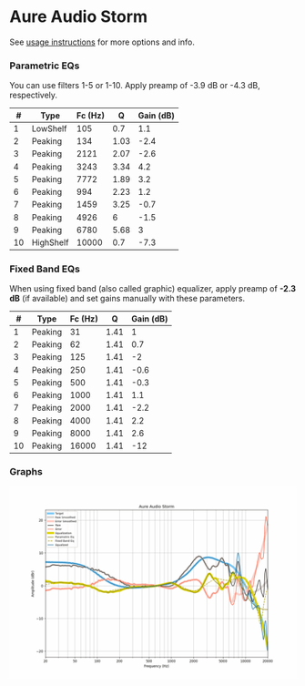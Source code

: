 # Aure Audio Storm
See [usage instructions](https://github.com/jaakkopasanen/AutoEq#usage) for more options and info.

### Parametric EQs
You can use filters 1-5 or 1-10. Apply preamp of -3.9 dB or -4.3 dB, respectively.

|   # | Type      |   Fc (Hz) |    Q |   Gain (dB) |
|-----|-----------|-----------|------|-------------|
|   1 | LowShelf  |       105 | 0.7  |         1.1 |
|   2 | Peaking   |       134 | 1.03 |        -2.4 |
|   3 | Peaking   |      2121 | 2.07 |        -2.6 |
|   4 | Peaking   |      3243 | 3.34 |         4.2 |
|   5 | Peaking   |      7772 | 1.89 |         3.2 |
|   6 | Peaking   |       994 | 2.23 |         1.2 |
|   7 | Peaking   |      1459 | 3.25 |        -0.7 |
|   8 | Peaking   |      4926 | 6    |        -1.5 |
|   9 | Peaking   |      6780 | 5.68 |         3   |
|  10 | HighShelf |     10000 | 0.7  |        -7.3 |

### Fixed Band EQs
When using fixed band (also called graphic) equalizer, apply preamp of **-2.3 dB** (if available) and set gains manually with these parameters.

|   # | Type    |   Fc (Hz) |    Q |   Gain (dB) |
|-----|---------|-----------|------|-------------|
|   1 | Peaking |        31 | 1.41 |         1   |
|   2 | Peaking |        62 | 1.41 |         0.7 |
|   3 | Peaking |       125 | 1.41 |        -2   |
|   4 | Peaking |       250 | 1.41 |        -0.6 |
|   5 | Peaking |       500 | 1.41 |        -0.3 |
|   6 | Peaking |      1000 | 1.41 |         1.1 |
|   7 | Peaking |      2000 | 1.41 |        -2.2 |
|   8 | Peaking |      4000 | 1.41 |         2.2 |
|   9 | Peaking |      8000 | 1.41 |         2.6 |
|  10 | Peaking |     16000 | 1.41 |       -12   |

### Graphs
![](./Aure%20Audio%20Storm.png)
